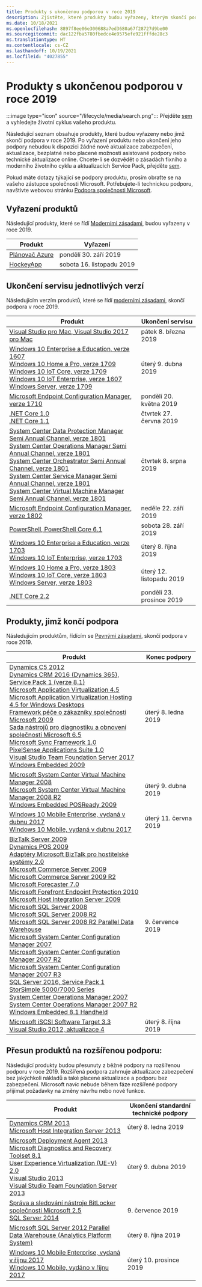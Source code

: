 ```yaml
---
title: Produkty s ukončenou podporou v roce 2019
description: Zjistěte, které produkty budou vyřazeny, kterým skončí podpora nebo přejdou z běžné na rozšířenou podporu v roce 2019.
ms.date: 10/18/2021
ms.openlocfilehash: 8897f8ee06e300688a7ed3680a67f28727d9be00
ms.sourcegitcommit: dac122fba5780fbedce4e9575efe921fffde28c3
ms.translationtype: HT
ms.contentlocale: cs-CZ
ms.lasthandoff: 10/19/2021
ms.locfileid: "4027855"
---
```

# <a name="products-ending-support-in-2019"></a>Produkty s ukončenou podporou v roce 2019

:::image type="icon" source="/lifecycle/media/search.png":::
Přejděte [sem](/lifecycle/products/) a vyhledejte životní cyklus vašeho produktu.

Následující seznam obsahuje produkty, které budou vyřazeny nebo jimž skončí podpora v roce 2019. Po vyřazení produktu nebo ukončení jeho podpory nebudou k dispozici žádné nové aktualizace zabezpečení, aktualizace, bezplatné nebo placené možnosti asistované podpory nebo technické aktualizace online. Chcete-li se dozvědět o zásadách fixního a moderního životního cyklu a aktualizacích Service Pack, přejděte [sem](/lifecycle/overview/product-end-of-support-overview).

Pokud máte dotazy týkající se podpory produktu, prosím obraťte se na vašeho zástupce společnosti Microsoft. Potřebujete-li technickou podporu, navštivte webovou stránku [Podpora společnosti Microsoft](https://support.microsoft.com/contactus/?ws=support).

## <a name="product-retirements"></a>Vyřazení produktů

Následující produkty, které se řídí [Moderními zásadami](/lifecycle/policies/modern), budou vyřazeny v roce 2019.

| Produkt | Vyřazení |
| --- | --- |
| [Plánovač Azure](/lifecycle/products/azure-scheduler?branch=live)<br> | pondělí 30. září 2019 |
| [HockeyApp](/lifecycle/products/hockeyapp?branch=live)<br> | sobota 16. listopadu 2019 |


## <a name="release-end-of-servicing"></a>Ukončení servisu jednotlivých verzí

Následujícím verzím produktů, které se řídí [moderními zásadami](/lifecycle/policies/modern), skončí podpora v roce 2019.

| Produkt | Ukončení servisu |
| --- | --- |
| [Visual Studio pro Mac, Visual Studio 2017 pro Mac](/lifecycle/products/visual-studio-for-mac?branch=live)<br> | pátek 8. března 2019 |
| [Windows 10 Enterprise a Education, verze 1607](/lifecycle/products/windows-10-enterprise-and-education?branch=live)<br>[Windows 10 Home a Pro, verze 1709](/lifecycle/products/windows-10-home-and-pro?branch=live)<br>[Windows 10 IoT Core, verze 1709](/lifecycle/products/windows-10-iot-core?branch=live)<br>[Windows 10 IoT Enterprise, verze 1607](/lifecycle/products/windows-10-iot-enterprise?branch=live)<br>[Windows Server, verze 1709](/lifecycle/products/windows-server?branch=live)<br> | úterý 9. dubna 2019 |
| [Microsoft Endpoint Configuration Manager, verze 1710](/lifecycle/products/microsoft-endpoint-configuration-manager?branch=live)<br> | pondělí 20. května 2019 |
| [.NET Core 1.0](/lifecycle/products/microsoft-net-and-net-core?branch=live)<br>[.NET Core 1.1](/lifecycle/products/microsoft-net-and-net-core?branch=live)<br> | čtvrtek 27. června 2019 |
| [System Center Data Protection Manager Semi Annual Channel, verze 1801](/lifecycle/products/system-center-data-protection-manager-semi-annual-channel?branch=live)<br>[System Center Operations Manager Semi Annual Channel, verze 1801](/lifecycle/products/system-center-operations-manager-semi-annual-channel?branch=live)<br>[System Center Orchestrator Semi Annual Channel, verze 1801](/lifecycle/products/system-center-orchestrator-semi-annual-channel?branch=live)<br>[System Center Service Manager Semi Annual Channel, verze 1801](/lifecycle/products/system-center-service-manager-semi-annual-channel?branch=live)<br>[System Center Virtual Machine Manager Semi Annual Channel, verze 1801](/lifecycle/products/system-center-virtual-machine-manager-semi-annual-channel?branch=live)<br> | čtvrtek 8. srpna 2019 |
| [Microsoft Endpoint Configuration Manager, verze 1802](/lifecycle/products/microsoft-endpoint-configuration-manager?branch=live)<br> | neděle 22. září 2019 |
| [PowerShell, PowerShell Core 6.1](/lifecycle/products/powershell?branch=live)<br> | sobota 28. září 2019 |
| [Windows 10 Enterprise a Education, verze 1703](/lifecycle/products/windows-10-enterprise-and-education?branch=live)<br>[Windows 10 IoT Enterprise, verze 1703](/lifecycle/products/windows-10-iot-enterprise?branch=live)<br> | úterý 8. října 2019 |
| [Windows 10 Home a Pro, verze 1803](/lifecycle/products/windows-10-home-and-pro?branch=live)<br>[Windows 10 IoT Core, verze 1803](/lifecycle/products/windows-10-iot-core?branch=live)<br>[Windows Server, verze 1803](/lifecycle/products/windows-server?branch=live)<br> | úterý 12. listopadu 2019 |
| [.NET Core 2.2](/lifecycle/products/microsoft-net-and-net-core?branch=live)<br> | pondělí 23. prosince 2019 |


## <a name="products-reaching-end-of-support"></a>Produkty, jimž končí podpora

Následujícím produktům, řídícím se [Pevnými zásadami](/lifecycle/policies/fixed), skončí podpora v roce 2019.

| Produkt | Konec podpory |
| --- | --- |
| [Dynamics C5 2012](/lifecycle/products/dynamics-c5-2012?branch=live)<br>[Dynamics CRM 2016 (Dynamics 365), Service Pack 1 (verze 8.1)](/lifecycle/products/dynamics-crm-2016-dynamics-365?branch=live)<br>[Microsoft Application Virtualization 4.5](/lifecycle/products/microsoft-application-virtualization-45?branch=live)<br>[Microsoft Application Virtualization Hosting 4.5 for Windows Desktops](/lifecycle/products/microsoft-application-virtualization-hosting-45?branch=live)<br>[Framework péče o zákazníky společnosti Microsoft 2009](/lifecycle/products/microsoft-customer-care-framework-2009?branch=live)<br>[Sada nástrojů pro diagnostiku a obnovení společnosti Microsoft 6.5](/lifecycle/products/microsoft-diagnostics-and-recovery-toolset-65?branch=live)<br>[Microsoft Sync Framework 1.0](/lifecycle/products/microsoft-sync-framework-10?branch=live)<br>[PixelSense Applications Suite 1.0](/lifecycle/products/pixelsense-applications-suite-10?branch=live)<br>[Visual Studio Team Foundation Server 2017](/lifecycle/products/visual-studio-team-foundation-server-2017?branch=live)<br>[Windows Embedded 2009](/lifecycle/products/windows-embedded-2009?branch=live)<br> | úterý 8. ledna 2019 |
| [Microsoft System Center Virtual Machine Manager 2008](/lifecycle/products/microsoft-system-center-virtual-machine-manager-2008?branch=live)<br>[Microsoft System Center Virtual Machine Manager 2008 R2](/lifecycle/products/microsoft-system-center-virtual-machine-manager-2008-r2?branch=live)<br>[Windows Embedded POSReady 2009](/lifecycle/products/windows-embedded-posready-2009?branch=live)<br> | úterý 9. dubna 2019 |
| [Windows 10 Mobile Enterprise, vydaná v dubnu 2017](/lifecycle/products/windows-10-mobile-enterprise-released-in-april-2017?branch=live)<br>[Windows 10 Mobile, vydaná v dubnu 2017](/lifecycle/products/windows-10-mobile-released-in-april-2017?branch=live)<br> | úterý 11. června 2019 |
| [BizTalk Server 2009](/lifecycle/products/biztalk-server-2009?branch=live)<br>[Dynamics POS 2009](/lifecycle/products/dynamics-pos-2009?branch=live)<br>[Adaptéry Microsoft BizTalk pro hostitelské systémy 2.0](/lifecycle/products/microsoft-biztalk-adapters-for-host-systems-20?branch=live)<br>[Microsoft Commerce Server 2009](/lifecycle/products/microsoft-commerce-server-2009?branch=live)<br>[Microsoft Commerce Server 2009 R2](/lifecycle/products/microsoft-commerce-server-2009-r2?branch=live)<br>[Microsoft Forecaster 7.0](/lifecycle/products/microsoft-forecaster-70?branch=live)<br>[Microsoft Forefront Endpoint Protection 2010](/lifecycle/products/microsoft-forefront-endpoint-protection-2010?branch=live)<br>[Microsoft Host Integration Server 2009](/lifecycle/products/microsoft-host-integration-server-2009?branch=live)<br>[Microsoft SQL Server 2008](/lifecycle/products/microsoft-sql-server-2008?branch=live)<br>[Microsoft SQL Server 2008 R2](/lifecycle/products/microsoft-sql-server-2008-r2?branch=live)<br>[Microsoft SQL Server 2008 R2 Parallel Data Warehouse](/lifecycle/products/microsoft-sql-server-2008-r2-parallel-data-warehouse?branch=live)<br>[Microsoft System Center Configuration Manager 2007](/lifecycle/products/microsoft-system-center-configuration-manager-2007?branch=live)<br>[Microsoft System Center Configuration Manager 2007 R2](/lifecycle/products/microsoft-system-center-configuration-manager-2007-r2?branch=live)<br>[Microsoft System Center Configuration Manager 2007 R3](/lifecycle/products/microsoft-system-center-configuration-manager-2007-r3?branch=live)<br>[SQL Server 2016, Service Pack 1](/lifecycle/products/sql-server-2016?branch=live)<br>[StorSimple 5000/7000 Series](/lifecycle/products/storsimple-50007000-series?branch=live)<br>[System Center Operations Manager 2007](/lifecycle/products/system-center-operations-manager-2007?branch=live)<br>[System Center Operations Manager 2007 R2](/lifecycle/products/system-center-operations-manager-2007-r2?branch=live)<br>[Windows Embedded 8.1 Handheld](/lifecycle/products/windows-embedded-81-handheld?branch=live)<br> | 9. července 2019 |
| [Microsoft iSCSI Software Target 3.3](/lifecycle/products/microsoft-iscsi-software-target-33?branch=live)<br>[Visual Studio 2012, aktualizace 4](/lifecycle/products/visual-studio-2012?branch=live)<br> | úterý 8. října 2019 |


## <a name="products-moving-to-extended-support"></a>Přesun produktů na rozšířenou podporu:

Následující produkty budou přesunuty z běžné podpory na rozšířenou podporu v roce 2019. Rozšířená podpora zahrnuje aktualizace zabezpečení bez jakýchkoli nákladů a také placené aktualizace a podporu bez zabezpečení. Microsoft navíc nebude během fáze rozšířené podpory přijímat požadavky na změny návrhu nebo nové funkce.

| Produkt | Ukončení standardní technické podpory |
| --- | --- |
| [Dynamics CRM 2013](/lifecycle/products/dynamics-crm-2013?branch=live)<br>[Microsoft Host Integration Server 2013](/lifecycle/products/microsoft-host-integration-server-2013?branch=live)<br> | úterý 8. ledna 2019 |
| [Microsoft Deployment Agent 2013](/lifecycle/products/microsoft-deployment-agent-2013?branch=live)<br>[Microsoft Diagnostics and Recovery Toolset 8.1](/lifecycle/products/microsoft-diagnostics-and-recovery-toolset-81?branch=live)<br>[User Experience Virtualization (UE-V) 2.0](/lifecycle/products/user-experience-virtualization-uev-20?branch=live)<br>[Visual Studio 2013](/lifecycle/products/visual-studio-2013?branch=live)<br>[Visual Studio Team Foundation Server 2013](/lifecycle/products/visual-studio-team-foundation-server-2013?branch=live)<br> | úterý 9. dubna 2019 |
| [Správa a sledování nástroje BitLocker společnosti Microsoft 2.5](/lifecycle/products/microsoft-bitlocker-administration-and-monitoring-25?branch=live)<br>[SQL Server 2014](/lifecycle/products/sql-server-2014?branch=live)<br> | 9. července 2019 |
| [Microsoft SQL Server 2012 Parallel Data Warehouse (Analytics Platform System)](/lifecycle/products/microsoft-sql-server-2012-parallel-data-warehouse-analytics-platform-system?branch=live)<br> | úterý 8. října 2019 |
| [Windows 10 Mobile Enterprise, vydaná v říjnu 2017](/lifecycle/products/windows-10-mobile-enterprise-released-in-october-2017?branch=live)<br>[Windows 10 Mobile, vydáno v říjnu 2017](/lifecycle/products/windows-10-mobile-released-in-october-2017?branch=live)<br> | úterý 10. prosince 2019 |
